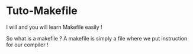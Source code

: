 # Tuto-Makefile
I will and you will learn Makefile easily !

So what is a makefile ? A makefile is simply a file where we put instruction for our compiler !
